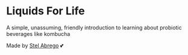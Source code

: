 # Liquids For Life
A simple, unassuming, friendly introduction to learning about probiotic beverages like kombucha 

Made by [Stel Abrego](https://stelabr.com) 💕
